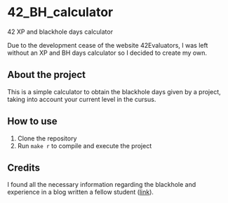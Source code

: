 # 42_BH_calculator
42 XP and blackhole days calculator

Due to the development cease of the website 42Evaluators, I was left without an XP and BH days calculator so I decided to create my own.

## About the project

This is a simple calculator to obtain the blackhole days given by a project, taking into account your current level in the cursus.

## How to use

1. Clone the repository
2. Run ```make r``` to compile and execute the project

## Credits

I found all the necessary information regarding the blackhole and experience in a blog written a fellow student ([link](https://medium.com/@benjaminmerchin/42-black-hole-deep-dive-cbc4b343c6b2)).
